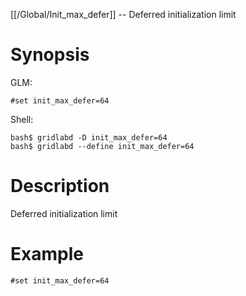 [[/Global/Init_max_defer]] -- Deferred initialization limit

# Synopsis
GLM:
~~~
#set init_max_defer=64
~~~
Shell:
~~~
bash$ gridlabd -D init_max_defer=64
bash$ gridlabd --define init_max_defer=64
~~~

# Description

Deferred initialization limit

# Example

~~~
#set init_max_defer=64
~~~
